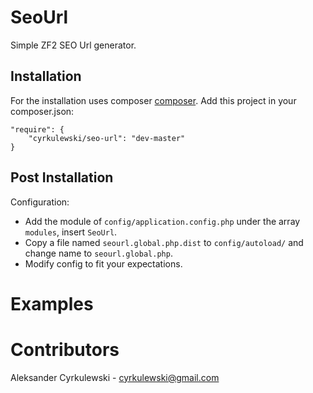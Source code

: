 SeoUrl
============================

Simple ZF2 SEO Url generator.



Installation
------------
For the installation uses composer [composer](http://getcomposer.org "composer - package manager").
Add this project in your composer.json:


    "require": {
        "cyrkulewski/seo-url": "dev-master"
    }
    

Post Installation
------------
Configuration:
- Add the module of `config/application.config.php` under the array `modules`, insert `SeoUrl`.
- Copy a file named `seourl.global.php.dist` to `config/autoload/` and change name to `seourl.global.php`.
- Modify config to fit your expectations.


Examples
=====================================


Contributors
=====================================

Aleksander Cyrkulewski - cyrkulewski@gmail.com
